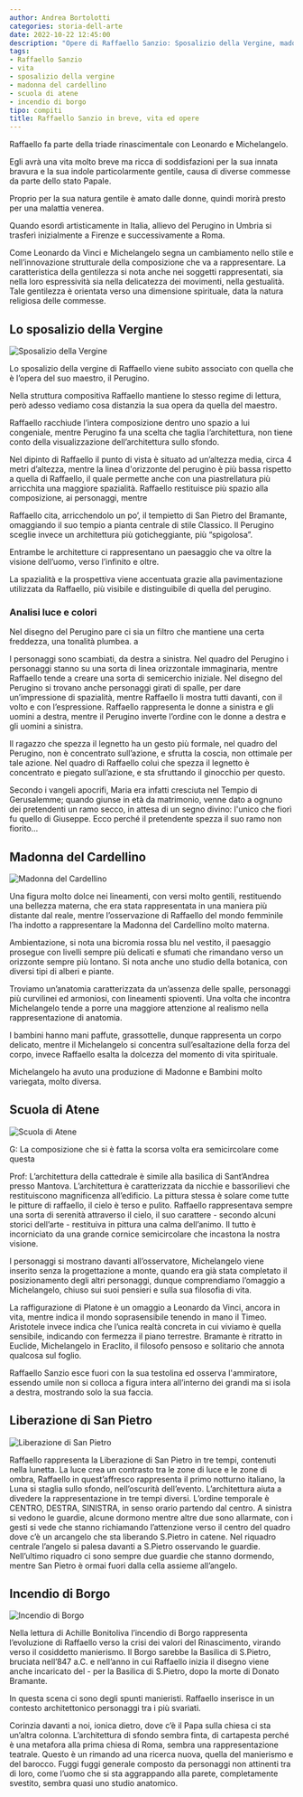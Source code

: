```yaml
---
author: Andrea Bortolotti
categories: storia-dell-arte
date: 2022-10-22 12:45:00
description: "Opere di Raffaello Sanzio: Sposalizio della Vergine, madonna del Cardellino, Scuola di Atene, incendio di Borgo."
tags:
- Raffaello Sanzio
- vita
- sposalizio della vergine
- madonna del cardellino
- scuola di atene
- incendio di borgo
tipo: compiti
title: Raffaello Sanzio in breve, vita ed opere
---
```


Raffaello fa parte della triade rinascimentale con Leonardo e Michelangelo. 

Egli avrà una vita molto breve ma ricca di soddisfazioni per la sua innata bravura e la sua indole particolarmente gentile, causa di diverse commesse da parte dello stato Papale. 

Proprio per la sua natura gentile è amato dalle donne, quindi morirà presto per una malattia venerea. 

Quando esordì artisticamente in Italia, allievo del Perugino in Umbria si trasferì inizialmente a Firenze e successivamente a Roma. 

Come Leonardo da Vinci e Michelangelo segna un cambiamento nello stile e nell’innovazione strutturale della composizione che va a rappresentare. La caratteristica della gentilezza si nota anche nei soggetti rappresentati, sia nella loro espressività sia nella delicatezza dei movimenti, nella gestualità. Tale gentilezza è orientata verso una dimensione spirituale, data la natura religiosa delle commesse. 

## Lo sposalizio della Vergine

![Sposalizio della Vergine ](/scuola/storia-dell-arte/raffaello-sanzio/sanzio-sposalizio-vergine.jpg 'Confronto dello Sposalizio della Vergine tra Raffaello Sanzio ed il suo maestro Perugino')

Lo sposalizio della vergine di Raffaello viene subito associato con quella che è l’opera del suo maestro, il Perugino. 

Nella struttura compositiva Raffaello mantiene lo stesso regime di lettura, però adesso vediamo cosa distanzia la sua opera da quella del maestro. 

Raffaello racchiude l’intera composizione dentro uno spazio a lui congeniale, mentre Perugino fa una scelta che taglia l’architettura, non tiene conto della visualizzazione dell’architettura sullo sfondo. 

Nel dipinto di Raffaello il punto di vista è situato ad un’altezza media, circa 4 metri d’altezza, mentre la linea d'orizzonte del perugino è più bassa rispetto a quella di Raffaello, il quale permette anche con una piastrellatura più arricchita una maggiore spazialità. Raffaello restituisce più spazio alla composizione, ai personaggi, mentre

Raffaello cita, arricchendolo un po’, il tempietto di San Pietro del Bramante, omaggiando il suo tempio a pianta centrale di stile Classico. Il Perugino sceglie invece un architettura più goticheggiante, più “spigolosa”. 

Entrambe le architetture ci rappresentano un paesaggio che va oltre la visione dell’uomo, verso l’infinito e oltre. 

La spazialità e la prospettiva viene accentuata grazie alla pavimentazione utilizzata da Raffaello, più visibile e distinguibile di quella del perugino.

### Analisi luce e colori

Nel disegno del Perugino pare ci sia un filtro che mantiene una certa freddezza, una tonalità plumbea. a

I personaggi sono scambiati, da destra a sinistra. Nel quadro del Perugino i personaggi stanno su una sorta di linea orizzontale immaginaria, mentre Raffaello tende a creare una sorta di semicerchio iniziale. Nel disegno del Perugino si trovano anche personaggi girati di spalle, per dare un’impressione di spazialità, mentre Raffaello li mostra tutti davanti, con il volto e con l’espressione. Raffaello rappresenta le donne a sinistra e gli uomini a destra, mentre il Perugino inverte l’ordine con le donne a destra e gli uomini a sinistra. 

Il ragazzo che spezza il legnetto ha un gesto più formale, nel quadro del Perugino, non è concentrato sull’azione, e sfrutta la coscia, non ottimale per tale azione. Nel quadro di Raffaello colui che spezza il legnetto è concentrato e piegato sull’azione, e sta sfruttando il ginocchio per questo. 

Secondo i vangeli apocrifi, Maria era infatti cresciuta nel Tempio di Gerusalemme; quando giunse in età da matrimonio, venne dato a ognuno dei pretendenti un ramo secco, in attesa di un segno divino: l'unico che fiorì fu quello di Giuseppe. Ecco perché il pretendente spezza il suo ramo non fiorito…

## Madonna del Cardellino

![Madonna del Cardellino](/scuola/storia-dell-arte/raffaello-sanzio/madonna-del-cardellino.jpg)

Una figura molto dolce nei lineamenti, con versi molto gentili, restituendo una bellezza materna, che era stata rappresentata in una maniera più distante dal reale, mentre l’osservazione di Raffaello del mondo femminile l’ha indotto a rappresentare la Madonna del Cardellino molto materna.

Ambientazione, si nota una bicromia rossa blu nel vestito, il paesaggio prosegue con livelli sempre più delicati e sfumati che rimandano verso un orizzonte sempre più lontano. Si nota anche uno studio della botanica, con diversi tipi di alberi e piante. 

Troviamo un’anatomia caratterizzata da un’assenza delle spalle, personaggi più curvilinei ed armoniosi, con lineamenti spioventi. Una volta che incontra Michelangelo tende a porre una maggiore attenzione al realismo nella rappresentazione di anatomia. 

I bambini hanno mani paffute, grassottelle, dunque rappresenta un corpo delicato, mentre il Michelangelo si concentra sull’esaltazione della forza del corpo, invece Raffaello esalta la dolcezza del momento di vita spirituale. 

Michelangelo ha avuto una produzione di Madonne e Bambini molto variegata, molto diversa.

## Scuola di Atene

![Scuola di Atene](/scuola/storia-dell-arte/raffaello-sanzio/scuola-di-atene.jpg)

G: La composizione che si è fatta la scorsa volta era semicircolare come questa

Prof: L’architettura della cattedrale è simile alla basilica di Sant’Andrea presso Mantova. L’architettura è caratterizzata da nicchie e bassorilievi che restituiscono magnificenza all’edificio. La pittura stessa è solare come tutte le pitture di raffaello, il cielo è terso e pulito. Raffaello rappresentava sempre una sorta di serenità attraverso il cielo, il suo carattere - secondo alcuni storici dell’arte - restituiva in pittura una calma dell’animo. Il tutto è incorniciato da una grande cornice semicircolare che incastona la nostra visione. 

I personaggi si mostrano davanti all’osservatore, Michelangelo viene inserito senza la progettazione a monte, quando era già stata completato il posizionamento degli altri personaggi, dunque comprendiamo l’omaggio a Michelangelo, chiuso sui suoi pensieri e sulla sua filosofia di vita.

La raffigurazione di Platone è un omaggio a Leonardo da Vinci, ancora in vita, mentre indica il mondo soprasensibile tenendo in mano il Timeo. Aristotele invece indica che l’unica realtà concreta in cui viviamo è quella sensibile, indicando con fermezza il piano terrestre. Bramante è ritratto in Euclide, Michelangelo in Eraclito, il filosofo pensoso e solitario che annota qualcosa sul foglio. 

Raffaello Sanzio esce fuori con la sua testolina ed osserva l'ammiratore, essendo umile non si colloca a figura intera all’interno dei grandi ma si isola a destra, mostrando solo la sua faccia. 

## Liberazione di San Pietro

![Liberazione di San Pietro](/scuola/storia-dell-arte/raffaello-sanzio/liberazione-san-pietro.jpg)

Raffaello rappresenta la Liberazione di San Pietro in tre tempi, contenuti nella lunetta. La luce crea un contrasto tra le zone di luce e le zone di ombra, Raffaello in quest’affresco rappresenta il primo notturno italiano, la Luna si staglia sullo sfondo, nell’oscurità dell’evento. L’architettura aiuta a divedere la rappresentazione in tre tempi diversi. L’ordine temporale è CENTRO, DESTRA, SINISTRA, in senso orario partendo dal centro. A sinistra si vedono le guardie, alcune dormono mentre altre due sono allarmate, con i gesti si vede che stanno richiamando l’attenzione verso il centro del quadro dove c’è un arcangelo che sta liberando S.Pietro in catene. Nel riquadro centrale l’angelo si palesa davanti a S.Pietro osservando le guardie. Nell’ultimo riquadro ci sono sempre due guardie che stanno dormendo, mentre San Pietro è ormai fuori dalla cella assieme all’angelo. 

## Incendio di Borgo

![Incendio di Borgo](/scuola/storia-dell-arte/raffaello-sanzio/incendio-di-borgo.jpg)

Nella lettura di Achille Bonitoliva l’incendio di Borgo rappresenta l’evoluzione di Raffaello verso la crisi dei valori del Rinascimento, virando verso il cosiddetto manierismo. Il Borgo sarebbe la Basilica di S.Pietro, bruciata nell’847 a.C. e nell’anno in cui Raffaello inizia il disegno viene anche incaricato del - per la Basilica di S.Pietro, dopo la morte di Donato Bramante. 

In questa scena ci sono degli spunti manieristi. Raffaello inserisce in un contesto architettonico personaggi tra i più svariati.

Corinzia davanti a noi, ionica dietro, dove c’è il Papa sulla chiesa ci sta un’altra colonna. L’architettura di sfondo sembra finta, di cartapesta perché è una metafora alla prima chiesa di Roma, sembra una rappresentazione teatrale. Questo è un rimando ad una ricerca nuova, quella del manierismo e del barocco. Fuggi fuggi generale composto da personaggi non attinenti tra di loro, come l’uomo che si sta aggrappando alla parete, completamente svestito, sembra quasi uno studio anatomico. 
